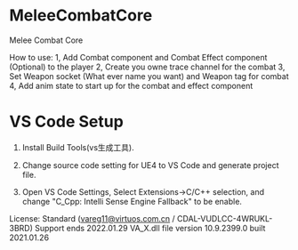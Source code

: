 # MeleeCombatCore
Melee Combat Core

How to use:
1, Add Combat component and Combat Effect component (Optional) to the player
2, Create you owne trace channel for the combat
3, Set Weapon socket (What ever name you want) and Weapon tag for combat
4, Add anim state to start up for the combat and effect component

# VS Code Setup
1. Install Build Tools(vs生成工具).

2. Change source code setting for UE4 to VS Code and generate project file.

3. Open VS Code Settings, Select Extensions->C/C++ selection, and change "C_Cpp: Intelli Sense Engine Fallback" to be enable.

License: Standard (vareg11@virtuos.com.cn / CDAL-VUDLCC-4WRUKL-3BRD) Support ends 2022.01.29
VA_X.dll file version 10.9.2399.0 built 2021.01.26
